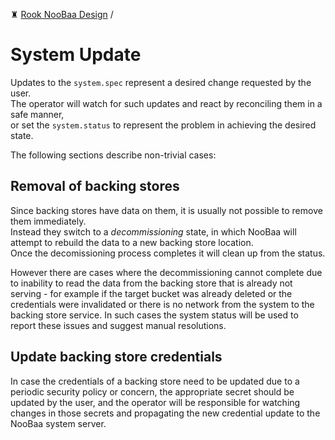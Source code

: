 ♜ [Rook NooBaa Design](README.md) /
# System Update

Updates to the `system.spec` represent a desired change requested by the user. \
The operator will watch for such updates and react by reconciling them in a safe manner, \
or set the `system.status` to represent the problem in achieving the desired state.

The following sections describe non-trivial cases:

## Removal of backing stores

Since backing stores have data on them, it is usually not possible to remove them immediately.\
Instead they switch to a *decommissioning* state, in which NooBaa will attempt to rebuild the data to a new backing store location.\
Once the decomissioning process completes it will clean up from the status.

However there are cases where the decommissioning cannot complete due to inability to read the data from the backing store that is already not serving - for example if the target bucket was already deleted or the credentials were invalidated or there is no network from the system to the backing store service. In such cases the system status will be used to report these issues and suggest manual resolutions.

## Update backing store credentials

In case the credentials of a backing store need to be updated due to a periodic security policy or concern, the appropriate secret should be updated by the user, and the operator will be responsible for watching changes in those secrets and propagating the new credential update to the NooBaa system server.

